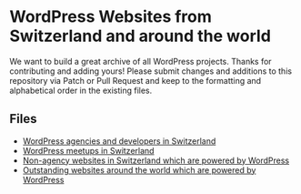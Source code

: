 # WordPress Websites from Switzerland and around the world

We want to build a great archive of all WordPress projects. Thanks for contributing and adding yours! Please submit changes and additions to this repository via Patch or Pull Request and keep to the formatting and alphabetical order in the existing files.

## Files
* [WordPress agencies and developers in Switzerland](https://github.com/WPSwitzerland/wordpress-websites-switzerland-worldwide/blob/master/wordpress-developers-and-agencies-switzerland.md)
* [WordPress meetups in Switzerland](https://github.com/WPSwitzerland/wordpress-websites-switzerland-worldwide/blob/master/wordpress-meetups-switzerland.md)
* [Non-agency websites in Switzerland which are powered by WordPress](https://github.com/WPSwitzerland/wordpress-websites-switzerland-worldwide/blob/master/wordpress-sites-in-switzerland.md)
* [Outstanding websites around the world which are powered by WordPress](https://github.com/WPSwitzerland/wordpress-websites-switzerland-worldwide/blob/master/wordpress-sites-worldwide.md)
